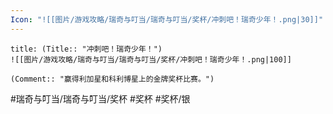 ```yaml
---
Icon: "![[图片/游戏攻略/瑞奇与叮当/瑞奇与叮当/奖杯/冲刺吧！瑞奇少年！.png|30]]"
---
```

```ad-common-silver-trophy
title: (Title:: "冲刺吧！瑞奇少年！")
![[图片/游戏攻略/瑞奇与叮当/瑞奇与叮当/奖杯/冲刺吧！瑞奇少年！.png|100]]

(Comment:: "赢得利加星和科利博星上的金牌奖杯比赛。")
```

#瑞奇与叮当/瑞奇与叮当/奖杯 #奖杯 #奖杯/银

